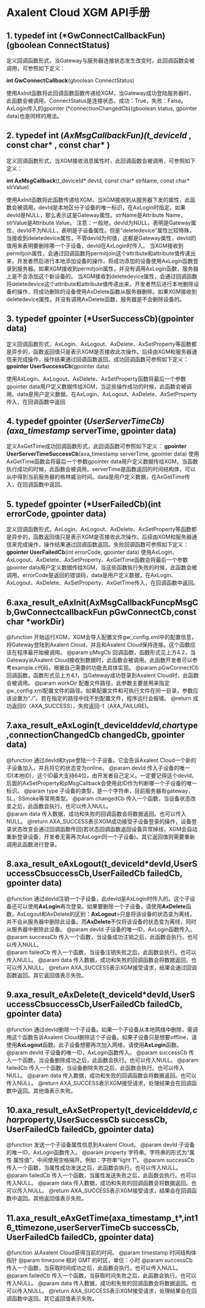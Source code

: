# Axalent Cloud XGM API手册

## 1. typedef int (*GwConnectCallbackFun)(gboolean ConnectStatus)

定义回调函数形式，当Gateway与服务器连接状态发生改变时，此回调函数会被调用，可参照如下定义：

<strong>int GwConnectCallback</strong>(gboolean ConnectStatus)

使用AxInit函数将此回调函数函数传递给XGM，当Gateway成功登陆服务器时，此函数会被调用。ConnectStatus是连接状态，成功：True，失败：False。
AxLogin传入的gpointer (*connectionChangedCb)(gboolean status, gpointer data)也是同样的用法。

## 2.  typedef int (*AxMsgCallbackFun)(t_deviceId* , const char* , const char* )

定义回调函数形式，当XGM接收消息属性时，此回调函数会被调用，可参照如下定义：

<strong>int AxMsgCallback</strong>(t_deviceId* devId, const char* strName, const char* strValue)

使用AxInit函数将此函数传递给XGM，当XGM接收到从服务器下发的属性，此函数会被调用。devId是本地区分子设备的唯一标识，在AxLogin时指定。如果devId是NULL，那么表示这是Gateway属性。strName是Attribute Name，strValue是Attribute Value。
注意：一般地，devId为NULL，表明是Gateway属性，devId不为NULL，表明是子设备属性。但是“deletedevice”属性比较特殊，当接收到deletedevice属性，不管devId为何值，这都是Gateway属性，devId的值用来表明要删除哪一个子设备，devId在AxLogin时传入。
当XGM接收到permitjoin属性，会通过回调函数将permitjoin这个attribute和attribute值传递出来，开发者然后进行本地添加设备的操作，将成功添加的设备使用AxLogin函数登录到服务器。如果XGM接收到permitjoin属性，并没有调用AxLogin函数，服务器上是不会添加这个新设备的。
当XGM接收到deletedevice属性，会通过回调函数将deletedevice这个attribute和attribute值传递出来，开发者然后进行本地删除设备的操作，将成功删除的设备使用AxDelete函数从服务器删除。如果XGM接收到deletedevice属性，并没有调用AxDelete函数，服务器是不会删除设备的。

## 3. typedef gpointer (*UserSuccessCb)(gpointer data)

定义回调函数形式，AxLogin、AxLogout、AxDelete、AxSetProperty等函数都是异步的，函数返回值只是表示XGM是否接收此次操作。后续由XGM和服务器通信来完成操作，操作结果通过回调函数返回。成功回调函数可参照如下定义：
<strong>gpointer UserSuccessCb</strong>(gpointer data)

使用AxLogin、AxLogout、AxDelete、AxSetProperty函数将最后一个参数gpointer data用户定义数据传给XGM，当这些操作成功的时候，此函数会被调用。data是用户定义数据，在AxLogin、AxLogout、AxDelete、AxSetProperty传入，在回调函数中返回

## 4. typedef gpointer (*UserServerTimeCb)(axa_timestamp* serverTime, gpointer data)
 
定义AxGetTime成功回调函数形式，此回调函数可参照如下定义：
<strong>gpointer UserServerTimeSuccessCb</strong>(axa_timestamp serverTime, gpointer data)
使用AxGetTime函数会将最后一个参数gpointer data用户定义数据传给XGM，当函数执行成功的时候，此函数会被调用。serverTime是函数返回的时间结构体，可以从中得到当前服务器的格林威治时间。data是用户定义数据，在AxGetTime传入，在回调函数中返回。

## 5. typedef gpointer (*UserFailedCb)(int errorCode, gpointer data)

定义回调函数形式，AxLogin、AxLogout、AxDelete、AxSetProperty等函数都是异步的，函数返回值只是表示XGM是否接收此次操作。后续由XGM和服务器通信来完成操作，操作结果通过回调函数返回。失败回调函数可参照如下定义：
<strong>gpointer UserFailedCb</strong>(int errorCode, gpointer data)
使用AxLogin、AxLogout、AxDelete、AxSetProperty、AxGetTime函数会将最后一个参数gpointer data用户定义数据传给XGM，当这些函数执行失败的时候，此函数会被调用。errorCode是返回的错误码，data是用户定义数据，在AxLogin、AxLogout、AxDelete、AxSetProperty、AxGetTime传入，在回调函数中返回。

## 6.axa_result_eAxInit(AxMsgCallbackFuncpMsgCb,GwConnectcallbackFun pGwConnectCb,const char *workDir)

@function
开始运行XGM，XGM会导入配置文件gw_config.xml中的配置信息，将Gateway登陆到Axalent Cloud，并且和Axalent Cloud保持连接。这个函数应该在程序最开始被调用。
@param  pMsgCb
回调函数，函数形式见上方4.2，当Gateway从Axalent Cloud接收到数据时，此函数会被调用。此函数开发者可以参考example.c代码，根据自己需要的功能去具体实现。
@param  pGwConnectCb
回调函数，函数形式见上方4.1，当Gateway成功登录到Axalent Cloud时，此函数会被调用。
@param  workDir
配置文件路径，此参数主要是用来指定gw_config.xml配置文件的路径。如果配置文件和可执行文件在同一目录，参数应该设置为“./”。若在指定的路径中找不到配置文件，程序运行会报错。
@return
成功返回0（AXA_SUCCESS），失败返回-1（AXA_FAILURE)。

## 7.axa_result_eAxLogin(t_deviceId*devId,char*type,connectionChangedCb changedCb, gpointer data)

@function
通过devId和type登陆一个子设备。它会告诉Axalent Cloud一个新的子设备加入，并且将它的状态变为online。
@param  devId
传入子设备的唯一ID(本地ID)，这个ID最大支持64位，由开发者自己定义。一定要记得这个devId，后面的AxSetProperty和pMsgCallback会使用此ID作为判断哪一个子设备的唯一标识。
@param  type
子设备的类型，是一个字符串，目前服务器有gateway，SL，SSmoke等常用类型。
@param  changedCb
传入一个函数，当设备状态改变之后，此函数会执行。也可以传入NULL。  
@param  data
传入数据，成功和失败的回调函数会将数据返回。也可以传入NULL。
@return
AXA_SUCCESS表示XGM成功接受子设备登录的操作，设备登录状态改变会通过回调函数传回(若状态回调函数返回设备异常掉线，XGM会自动重新登录设备，开发者无需再次AxLogin同一个子设备)。其它返回值则需要重新调用此函数进行登录。

##  8.axa_result_eAxLogout(t_deviceId*devId,UserSuccessCbsuccessCb,UserFailedCb failedCb, gpointer data)

@function
通过devId注销一个子设备，此devId是AxLogin时传入的。这个子设备还可以使用<strong>AxLogin</strong>再次登录。如果要删除一个子设备，请使用<strong>AxDelete</strong>函数。AxLogout和AxDelete的区别：<strong>AxLogout</strong>>只是将该设备的状态变为离线，并不会从服务器中删除此设备。而<strong>AxDelete</strong>不仅将该设备的状态变为离线，同时从服务器中删除此设备。
@param  devId
子设备的唯一ID，AxLogin函数传入。
@param  successCb
传入一个函数，当设备成功注销之后，此函数会执行。也可以传入NULL。   
@param  failedCb
传入一个函数，当设备注销失败之后，此函数会执行。也可以传入NULL。
@param  data
传入数据，成功和失败的回调函数会将数据返回。也可以传入NULL。
@return
AXA_SUCCESS表示XGM接受请求，结果会通过回调函数返回。其它返回值表示失败。

## 9.axa_result_eAxDelete(t_deviceId*devId,UserSuccessCbsuccessCb,UserFailedCb failedCb, gpointer data)

@function
通过devId删除一个子设备。如果一个子设备从本地网络中删除，需调用这个函数告诉Axalent Cloud删除这个子设备。如果子设备只是想要offline，请使用<strong>AxLogout</strong>函数。此子设备想要再次加入网络，请使用<strong>AxLogin</strong>函数。
@param  devId
子设备的唯一ID，AxLogin函数传入。
@param  successCb
传入一个函数，当设备删除成功之后，此函数会执行。也可以传入NULL。
@param  failedCb
传入一个函数，当设备删除失败之后，此函数会执行。也可以传入NULL。
@param  data
传入数据，成功和失败的回调函数会将数据返回。也可以传入NULL。
@return
AXA_SUCCESS表示XGM接受请求，处理结果会在回调函数中返回。其他值表示失败。

## 10.axa_result_eAxSetProperty(t_deviceId*devId,char*property,UserSuccessCb successCb, UserFailedCb failedCb, gpointer data)

@function
发送一个子设备属性信息到Axalent Cloud。
@param  devId
子设备的唯一ID，AxLogin函数传入。
@param  property
字符串。字符串的形式为“属性 属性值”，中间使用空格隔开。例如：字符串“light 1”。
@param  successCb
传入一个函数，当属性成功发送之后，此函数会执行。也可以传入NULL。
@param  failedCb
传入一个函数，当属性发送失败之后，此函数会执行。也可以传入NULL。
@param  data
传入数据，成功和失败的回调函数会将数据返回。也可以传入NULL。
@return
AXA_SUCCESS表示XGM接受请求，结果会在回调函数中返回。其他返回值表示失败。

## 11.axa_result_eAxGetTime(axa_timestamp_t*,int16_ttimezone,userServerTimeCb successCb, UserFailedCb failedCb, gpointer data)

@function 
从Axalent Cloud获得当前的时间。
@param  timestamp
时间结构体指针
@param  timezone
相对 GMT 的时区，单位：小时
@param  successCb
传入一个函数，当获取时间成功之后，此函数会执行。也可以传入NULL。
@param  failedCb 
传入一个函数，当获取时间失败之后，此函数会执行。也可以传入NULL。
@param  data
传入数据，成功和失败的回调函数会将数据返回。也可以传入NULL。
@return 
AXA_SUCCESS表示XGM接受请求，处理结果会在回调函数中返回。其它返回值表示失败。
